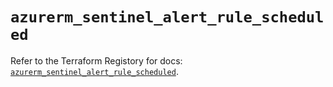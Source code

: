 # `azurerm_sentinel_alert_rule_scheduled`

Refer to the Terraform Registory for docs: [`azurerm_sentinel_alert_rule_scheduled`](https://www.terraform.io/docs/providers/azurerm/r/sentinel_alert_rule_scheduled).
